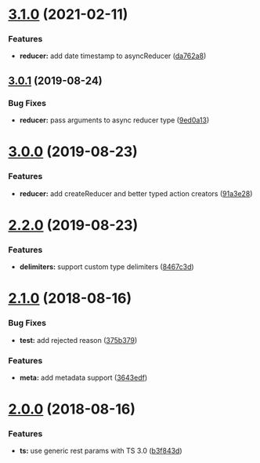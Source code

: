 # [3.1.0](https://github.com/omichelsen/redux-promise-middleware-actions/compare/v3.0.1...v3.1.0) (2021-02-11)


### Features

* **reducer:** add date timestamp to asyncReducer ([da762a8](https://github.com/omichelsen/redux-promise-middleware-actions/commit/da762a8d23afda6e4a235b7130fbb811f37e0309))



## [3.0.1](https://github.com/omichelsen/redux-promise-middleware-actions/compare/v3.0.0...v3.0.1) (2019-08-24)


### Bug Fixes

* **reducer:** pass arguments to async reducer type ([9ed0a13](https://github.com/omichelsen/redux-promise-middleware-actions/commit/9ed0a1324405cc4c819f778b02e96766a18c5794))



# [3.0.0](https://github.com/omichelsen/redux-promise-middleware-actions/compare/v2.2.0...v3.0.0) (2019-08-23)


### Features

* **reducer:** add createReducer and better typed action creators ([91a3e28](https://github.com/omichelsen/redux-promise-middleware-actions/commit/91a3e285a2fa0e2470a805e9d17e1c339fc58025))



# [2.2.0](https://github.com/omichelsen/redux-promise-middleware-actions/compare/v2.1.0...v2.2.0) (2019-08-23)


### Features

* **delimiters:** support custom type delimiters ([8467c3d](https://github.com/omichelsen/redux-promise-middleware-actions/commit/8467c3d72241f3a4065e2f6f7bf252d51c344fa2))



# [2.1.0](https://github.com/omichelsen/redux-promise-middleware-actions/compare/v2.0.0...v2.1.0) (2018-08-16)


### Bug Fixes

* **test:** add rejected reason ([375b379](https://github.com/omichelsen/redux-promise-middleware-actions/commit/375b3791a853f11ac76be5b20630196a8c1c4241))


### Features

* **meta:** add metadata support ([3643edf](https://github.com/omichelsen/redux-promise-middleware-actions/commit/3643edf7fa4c40e920da20335bbc0cf617f9a78a))



# [2.0.0](https://github.com/omichelsen/redux-promise-middleware-actions/compare/b3f843d6b8c4d66359abead9544a2a73af9a1593...v2.0.0) (2018-08-16)


### Features

* **ts:** use generic rest params with TS 3.0 ([b3f843d](https://github.com/omichelsen/redux-promise-middleware-actions/commit/b3f843d6b8c4d66359abead9544a2a73af9a1593))



